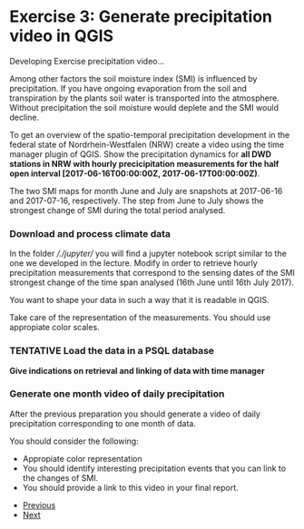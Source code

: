 # Exercise 3: Generate precipitation video in QGIS
Developing Exercise precipitation video...

Among other factors the soil moisture index (SMI) is influenced by precipitation. If you have ongoing evaporation from the soil and transpiration by the plants soil water is transported into the atmosphere. Without precipitation the soil moisture would deplete and the SMI would decline.

To get an overview of the spatio-temporal precipitation development in the federal state of Nordrhein-Westfalen (NRW) create a video using the time manager plugin of QGIS. Show the precipitation dynamics for **all DWD stations in NRW with hourly precicipitation measurements for the half open interval [2017-06-16T00:00:00Z, 2017-06-17T00:00:00Z)**. 

The two SMI maps for month June and July are snapshots at 2017-06-16 and 2017-07-16, respectively. The step from June to July shows the strongest change of SMI during the total period analysed.

### Download and process climate data
In the folder */./jupyter/* you will find a jupyter notebook script similar to the one we developed
in the lecture. Modify in order to retrieve hourly precipitation measurements that correspond 
to the sensing dates of the SMI strongest change of the time span analysed 
(16th June until 16th July 2017). 

You want to shape your data in such a way that it is readable in QGIS.

Take care of the representation of the measurements. You should use appropiate color scales.

### **TENTATIVE** Load the data in a PSQL database
**Give indications on retrieval and linking of data with time manager**

### Generate one month video of daily precipitation
After the previous preparation you should generate a video of daily precipitation corresponding to one
month of data.

You should consider the following:
- Appropiate color representation
- You should identify interesting precipitation events that you can link to the changes of SMI.
- You should provide a link to this video in your final report. 

* [Previous](ex2.md)
* [Next](ex4.md)
